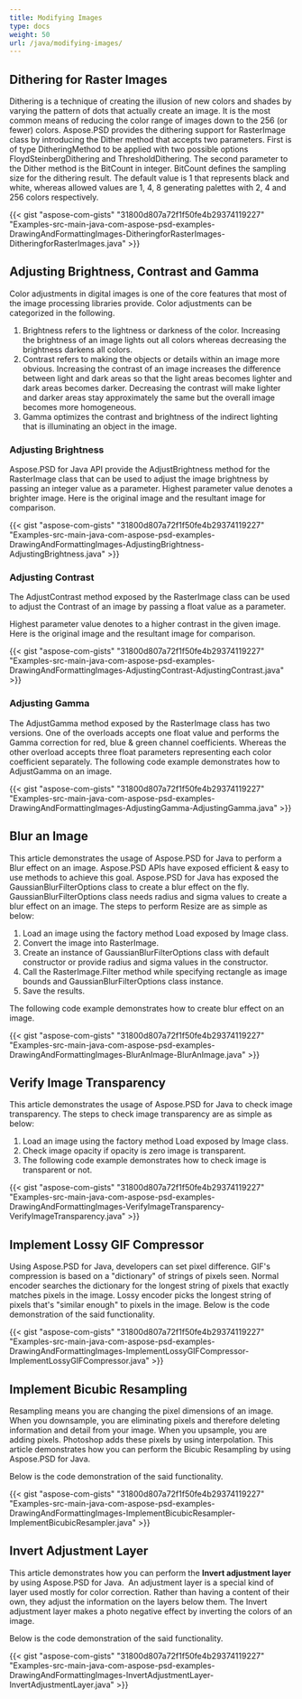 ```yaml
---
title: Modifying Images
type: docs
weight: 50
url: /java/modifying-images/
---
```


## **Dithering for Raster Images**
Dithering is a technique of creating the illusion of new colors and shades by varying the pattern of dots that actually create an image. It is the most common means of reducing the color range of images down to the 256 (or fewer) colors. Aspose.PSD provides the dithering support for RasterImage class by introducing the Dither method that accepts two parameters. First is of type DitheringMethod to be applied with two possible options FloydSteinbergDithering and ThresholdDithering. The second parameter to the Dither method is the BitCount in integer. BitCount defines the sampling size for the dithering result. The default value is 1 that represents black and white, whereas allowed values are 1, 4, 8 generating palettes with 2, 4 and 256 colors respectively.



{{< gist "aspose-com-gists" "31800d807a72f1f50fe4b29374119227" "Examples-src-main-java-com-aspose-psd-examples-DrawingAndFormattingImages-DitheringforRasterImages-DitheringforRasterImages.java" >}}
## **Adjusting Brightness, Contrast and Gamma**
Color adjustments in digital images is one of the core features that most of the image processing libraries provide. Color adjustments can be categorized in the following.

1. Brightness refers to the lightness or darkness of the color. Increasing the brightness of an image lights out all colors whereas decreasing the brightness darkens all colors.
1. Contrast refers to making the objects or details within an image more obvious. Increasing the contrast of an image increases the difference between light and dark areas so that the light areas becomes lighter and dark areas becomes darker. Decreasing the contrast will make lighter and darker areas stay approximately the same but the overall image becomes more homogeneous.
1. Gamma optimizes the contrast and brightness of the indirect lighting that is illuminating an object in the image.
### **Adjusting Brightness**
Aspose.PSD for Java API provide the AdjustBrightness method for the RasterImage class that can be used to adjust the image brightness by passing an integer value as a parameter. Highest parameter value denotes a brighter image. Here is the original image and the resultant image for comparison.



{{< gist "aspose-com-gists" "31800d807a72f1f50fe4b29374119227" "Examples-src-main-java-com-aspose-psd-examples-DrawingAndFormattingImages-AdjustingBrightness-AdjustingBrightness.java" >}}
### **Adjusting Contrast**
The AdjustContrast method exposed by the RasterImage class can be used to adjust the Contrast of an image by passing a float value as a parameter.

Highest parameter value denotes to a higher contrast in the given image. Here is the original image and the resultant image for comparison.



{{< gist "aspose-com-gists" "31800d807a72f1f50fe4b29374119227" "Examples-src-main-java-com-aspose-psd-examples-DrawingAndFormattingImages-AdjustingContrast-AdjustingContrast.java" >}}
### **Adjusting Gamma**
The AdjustGamma method exposed by the RasterImage class has two versions. One of the overloads accepts one float value and performs the Gamma correction for red, blue & green channel coefficients. Whereas the other overload accepts three float parameters representing each color coefficient separately. The following code example demonstrates how to AdjustGamma on an image.



{{< gist "aspose-com-gists" "31800d807a72f1f50fe4b29374119227" "Examples-src-main-java-com-aspose-psd-examples-DrawingAndFormattingImages-AdjustingGamma-AdjustingGamma.java" >}}
## **Blur an Image**
This article demonstrates the usage of Aspose.PSD for Java to perform a Blur effect on an image. Aspose.PSD APIs have exposed efficient & easy to use methods to achieve this goal. Aspose.PSD for Java has exposed the GaussianBlurFilterOptions class to create a blur effect on the fly. GaussianBlurFilterOptions class needs radius and sigma values to create a blur effect on an image. The steps to perform Resize are as simple as below:

1. Load an image using the factory method Load exposed by Image class.
1. Convert the image into RasterImage.
1. Create an instance of GaussianBlurFilterOptions class with default constructor or provide radius and sigma values in the constructor.
1. Call the RasterImage.Filter method while specifying rectangle as image bounds and GaussianBlurFilterOptions class instance.
1. Save the results.

The following code example demonstrates how to create blur effect on an image.



{{< gist "aspose-com-gists" "31800d807a72f1f50fe4b29374119227" "Examples-src-main-java-com-aspose-psd-examples-DrawingAndFormattingImages-BlurAnImage-BlurAnImage.java" >}}
## **Verify Image Transparency**
This article demonstrates the usage of Aspose.PSD for Java to check image transparency. The steps to check image transparency are as simple as below:

1. Load an image using the factory method Load exposed by Image class.
1. Check image opacity if opacity is zero image is transparent.
1. The following code example demonstrates how to check image is transparent or not.

{{< gist "aspose-com-gists" "31800d807a72f1f50fe4b29374119227" "Examples-src-main-java-com-aspose-psd-examples-DrawingAndFormattingImages-VerifyImageTransparency-VerifyImageTransparency.java" >}}
## **Implement Lossy GIF Compressor**
Using Aspose.PSD for Java, developers can set pixel difference. GIF's compression is based on a "dictionary" of strings of pixels seen. Normal encoder searches the dictionary for the longest string of pixels that exactly matches pixels in the image. Lossy encoder picks the longest string of pixels that's "similar enough" to pixels in the image. Below is the code demonstration of the said functionality.



{{< gist "aspose-com-gists" "31800d807a72f1f50fe4b29374119227" "Examples-src-main-java-com-aspose-psd-examples-DrawingAndFormattingImages-ImplementLossyGIFCompressor-ImplementLossyGIFCompressor.java" >}}
## **Implement Bicubic Resampling**
Resampling means you are changing the pixel dimensions of an image. When you downsample, you are eliminating pixels and therefore deleting information and detail from your image. When you upsample, you are adding pixels. Photoshop adds these pixels by using interpolation. This article demonstrates how you can perform the Bicubic Resampling by using Aspose.PSD for Java.

Below is the code demonstration of the said functionality.



{{< gist "aspose-com-gists" "31800d807a72f1f50fe4b29374119227" "Examples-src-main-java-com-aspose-psd-examples-DrawingAndFormattingImages-ImplementBicubicResampler-ImplementBicubicResampler.java" >}}
## **Invert Adjustment Layer**
This article demonstrates how you can perform the **Invert adjustment layer** by using Aspose.PSD for Java.  An adjustment layer is a special kind of layer used mostly for color correction. Rather than having a content of their own, they adjust the information on the layers below them. The Invert adjustment layer makes a photo negative effect by inverting the colors of an image.

Below is the code demonstration of the said functionality.



{{< gist "aspose-com-gists" "31800d807a72f1f50fe4b29374119227" "Examples-src-main-java-com-aspose-psd-examples-DrawingAndFormattingImages-InvertAdjustmentLayer-InvertAdjustmentLayer.java" >}}



